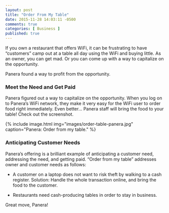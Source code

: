 ```yaml
---
layout: post
title: "Order From My Table"
date: 2015-11-28 14:03:11 -0500
comments: true
categories: [ Business ]
published: true
---
```

If you own a restaurant that offers WiFi, it can be frustrating to have “customers” camp out at a table all day using the WiFi and buying little. As an owner, you can get mad. Or you can come up with a way to capitalize on the opportunity.

Panera found a way to profit from the opportunity.

<!--more-->

### Meet the Need and Get Paid

Panera figured out a way to capitalize on the opportunity. When you log on to Panera’s WiFi network, they make it very easy for the WiFi user to order food right immediately. Even better… Panera staff will bring the food to your table! Check out the screenshot.

{% include image.html img="images/order-table-panera.jpg" caption="Panera: Order from my table." %} 

### Anticipating Customer Needs

Panera’s offering is a brilliant example of anticipating a customer need, addressing the need, and getting paid. “Order from my table” addresses owner and customer needs as follows:

* A customer on a laptop does not want to risk theft by walking to a cash register. Solution: Handle the whole transaction online, and bring the food to the customer.

* Restaurants need cash-producing tables in order to stay in business.

Great move, Panera!

